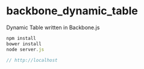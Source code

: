 # backbone_dynamic_table
Dynamic Table written in Backbone.js

```javascript
npm install
bower install
node server.js

// http://localhost
```
